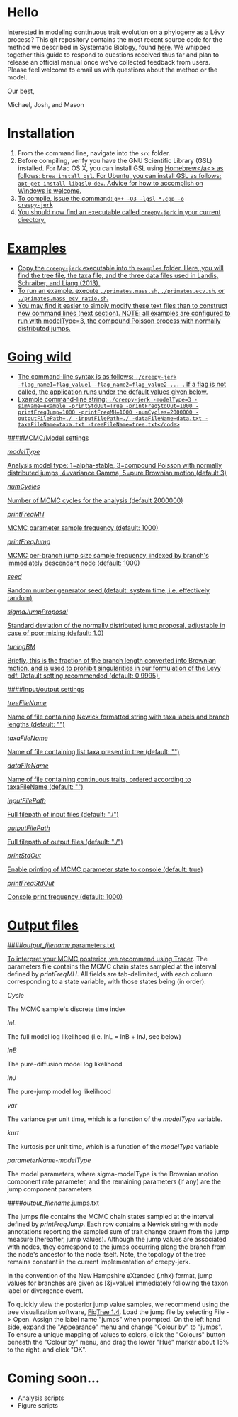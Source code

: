 # Hello
Interested in modeling continuous trait evolution on a phylogeny as a Lévy process? This git repository contains the most recent source code for the method we described in Systematic Biology, found <a href="http://sysbio.oxfordjournals.org/content/62/2/193.full">here</a>. We whipped together this guide to respond to questions received thus far and plan to release an official manual once we've collected feedback from users. Please feel welcome to email us with questions about the method or the model.

Our best,

Michael, Josh, and Mason

# Installation
1. From the command line, navigate into the <code>src</code> folder.
2. Before compiling, verify you have the GNU Scientific Library (GSL) installed. For Mac OS X, you can install GSL using <a href="http://mxcl.github.com/homebrew/">Homebrew</a<> as follows: <code>brew install gsl</code>. For Ubuntu, you can install GSL as follows: <code>apt-get install libgsl0-dev</code>. Advice for how to accomplish on Windows is welcome.
3. To compile, issue the command: <code>g++ -O3 -lgsl *.cpp -o creepy-jerk</code>
4. You should now find an executable called <code>creepy-jerk</code> in your current directory.

# Examples

- Copy the <code>creepy-jerk</code> executable into th <code>examples</code> folder. Here, you will find the tree file, the taxa file, and the three data files used in Landis, Schraiber, and Liang (2013).
- To run an example, execute <code>./primates.mass.sh</code>, <code>./primates.ecv.sh</code>, or <code>./primates.mass_ecv_ratio.sh</code>.
- You may find it easier to simply modify these text files than to construct new command lines (next section). NOTE: all examples are configured to run with modelType=3, the compound Poisson process with normally distributed jumps.

# Going wild
- The command-line syntax is as follows: <code>./creepy-jerk -flag_name1=flag_value1 -flag_name2=flag_value2 ... </code>. If a flag is not called, the application runs under the default values given below.
- Example command-line string: ```./creepy-jerk -modelType=3 -simName=example -printStdOut=True -printFreqStdOut=1000 -printFreqJump=1000 -printFreqMH=1000 -numCycles=2000000 -outputFilePath=./ -inputFilePath=./ -dataFileName=data.txt -taxaFileName=taxa.txt -treeFileName=tree.txt</code>```

####MCMC/Model settings

*modelType*

Analysis model type: 1=alpha-stable, 3=compound Poisson with normally distributed jumps, 4=variance Gamma, 5=pure Brownian motion (default 3)

*numCycles*

Number of MCMC cycles for the analysis (default 2000000)

*printFreqMH*

MCMC parameter sample frequency (default: 1000)

*printFreqJump*

MCMC per-branch jump size sample frequency, indexed by branch's immediately descendant node (default: 1000)

*seed*

Random number generator seed (default: system time, i.e. effectively random)

*sigmaJumpProposal*

Standard deviation of the normally distributed jump proposal, adjustable in case of poor mixing (default: 1.0)

*tuningBM*

Briefly, this is the fraction of the branch length converted into Brownian motion, and is used to prohibit singularities in our formulation of the Levy pdf. Default setting recommended (default: 0.9995).

####Input/output settings

*treeFileName*

Name of file containing Newick formatted string with taxa labels and branch lengths (default: "")

*taxaFileName*

Name of file containing list taxa present in tree (default: "")

*dataFileName*

Name of file containing continuous traits, ordered according to taxaFileName (default: "")

*inputFilePath*

Full filepath of input files (default: "./")

*outputFilePath*

Full filepath of output files (default: "./")

*printStdOut*

Enable printing of MCMC parameter state to console (default: true)

*printFreqStdOut*

Console print frequency (default: 1000)

# Output files

####*output_filename*.parameters.txt

To interpret your MCMC posterior, we recommend using <a href="http://tree.bio.ed.ac.uk/software/tracer/">Tracer</a>. The parameters file contains the MCMC chain states sampled at the interval defined by *printFreqMH*. All fields are tab-delimited, with each column corresponding to a state variable, with those states being (in order):

*Cycle*

The MCMC sample's discrete time index

*lnL*

The full model log likelihood (i.e. lnL = lnB + lnJ, see below)

*lnB*

The pure-diffusion model log likelihood

*lnJ*

The pure-jump model log likelihood

*var*

The variance per unit time, which is a function of the *modelType* variable.

*kurt*

The kurtosis per unit time, which is a function of the *modelType* variable

*parameterName-modelType*

The model parameters, where sigma-modelType is the Brownian motion component rate parameter, and the remaining parameters (if any) are the jump component parameters



####*output_filename*.jumps.txt

The jumps file contains the MCMC chain states sampled at the interval defined by *printFreqJump*. Each row contains a Newick string with node annotations reporting the sampled sum of trait change drawn from the jump measure (hereafter, jump values). Although the jump values are associated with nodes, they correspond to the jumps occurring along the branch from the node's ancestor to the node itself. Note, the topology of the tree remains constant in the current implementation of creepy-jerk.

In the convention of the New Hampshire eXtended (.nhx) format, jump values for branches are given as [&j=value] immediately following the taxon label or divergence event.

To quickly view the posterior jump value samples, we recommend using the tree visualization software, <a href="http://tree.bio.ed.ac.uk/software/figtree/">FigTree 1.4</a>. Load the jump file by selecting File -> Open. Assign the label name "jumps" when prompted. On the left hand side, expand the "Appearance" menu and change "Colour by" to "jumps". To ensure a unique mapping of values to colors, click the "Colours" button beneath the "Colour by" menu, and drag the lower "Hue" marker about 15% to the right, and click "OK".


# Coming soon...

- Analysis scripts
- Figure scripts
